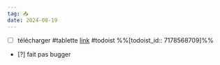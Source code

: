 ```yaml
---
tag: 📥
date: 2024-08-19
---
```

- [ ] télécharger #tablette [link](https://todoist.com/showTask?id=7178568709) #todoist %%[todoist_id:: 7178568709]%%
- [?] fait pas bugger